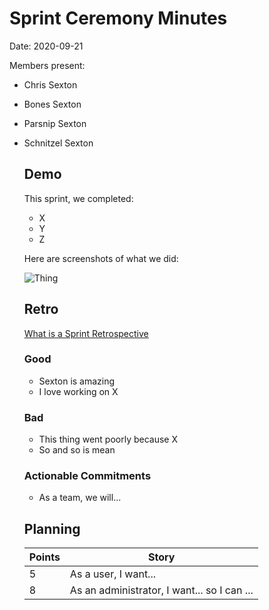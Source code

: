 # Sprint Ceremony Minutes
  
Date: 2020-09-21

Members present:

* Chris Sexton
* Bones Sexton
* Parsnip Sexton
* Schnitzel Sexton
  
  ## Demo
  
  This sprint, we completed:
  
  * X
  * Y
  * Z
  
  Here are screenshots of what we did:
  
  ![Thing](/docs/images/screenshot1.png?raw=true)
  
  ## Retro
  
  [What is a Sprint Retrospective](https://www.scrum.org/resources/what-is-a-sprint-retrospective)
  
  ### Good
  
  * Sexton is amazing
  * I love working on X
  
  ### Bad
  
  * This thing went poorly because X
  * So and so is mean
  
  ### Actionable Commitments
  
  * As a team, we will...
  
  ## Planning
  
  Points | Story
  -------|--------
  5      | As a user, I want...
  8      | As an administrator, I want... so I can ...